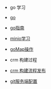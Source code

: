 
* go 学习
* [go](go/)
* [go指南](go/guide)
* [minio学习](go/minio)
* [goMap操作](go/mapOp)

* crm 构建过程
* [crm 构建流程发布](crmbuildpublish/)
* [git服务端配置](crmbuildpublish/gitman)
